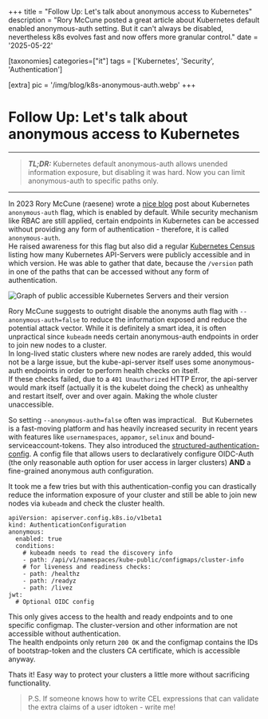 +++
title = "Follow Up: Let's talk about anonymous access to Kubernetes"
description = "Rory McCune posted a great article about Kubernetes default enabled anonymous-auth setting. But it can't always be disabled, nevertheless k8s evolves fast and now offers more granular control."
date = '2025-05-22'

[taxonomies]
categories=["it"]
tags = ['Kubernetes', 'Security', 'Authentication']

[extra]
pic = '/img/blog/k8s-anonymous-auth.webp'
+++

# Follow Up: Let's talk about anonymous access to Kubernetes

---
> **_TL;DR:_** Kubernetes default anonymous-auth allows unended information exposure, but disabling it was hard. Now you can limit anonymous-auth to specific paths only.
---
In 2023 Rory McCune (raesene) wrote a [nice blog](https://raesene.github.io/blog/2023/03/18/lets-talk-about-anonymous-access-to-Kubernetes/) post about Kubernetes `anonymous-auth` flag, which is enabled by default. While security mechanism like RBAC are still applied, certain endpoints in Kubernetes can be accessed without providing any form of authentication - therefore, it is called `anonymous-auth`.  
He raised awareness for this flag but also did a regular [Kubernetes Census](https://raesene.github.io/blog/2024/02/17/a-final-kubernetes-censys/) listing how many Kubernetes API-Servers were publicly accessible and in which version. He was able to gather that date, because the `/version` path in one of the paths that can be accessed without any form of authentication.

![Graph of public accessible Kubernetes Servers and their version](https://raesene.github.io/assets/media/kubernetes-versions-2024.png)

Rory McCune suggests to outright disable the anonyms auth flag with `--anonymous-auth=false` to reduce the information exposed and reduce the potential attack vector. While it is definitely a smart idea, it is often unpractical since `kubeadm` needs certain anonymous-auth endpoints in order to join new nodes to a cluster.  
In long-lived static clusters where new nodes are rarely added, this would not be a large issue, but the kube-api-server itself uses some anonymous-auth endpoints in order to perform health checks on itself.  
If these checks failed, due to a `401 Unauthorized` HTTP Error, the api-server would mark itself (actually it is the kubelet doing the check) as unhealthy and restart itself, over and over again. Making the whole cluster unaccessible.

So setting `--anonymous-auth=false` often was impractical.  
But Kubernetes is a fast-moving platform and has heavily increased security in recent years with features like `usernamespaces`, `appamor`, `selinux` and bound-serviceaccount-tokens. They also introduced the [structured-authentication-config](https://kubernetes.io/blog/2024/04/25/structured-authentication-moves-to-beta/). A config file that allows users to declaratively configure OIDC-Auth (the only reasonable auth option for user access in larger clusters) **AND** a fine-grained anonymous auth configuration.

It took me a few tries but with this authentication-config you can drastically reduce the information exposure of your cluster and still be able to join new nodes via `kubeadm` and check the cluster health.

```yaml,linenos
apiVersion: apiserver.config.k8s.io/v1beta1
kind: AuthenticationConfiguration
anonymous:
  enabled: true
  conditions:
    # kubeadm needs to read the discovery info
    - path: /api/v1/namespaces/kube-public/configmaps/cluster-info
    # for liveness and readiness checks:
    - path: /healthz
    - path: /readyz
    - path: /livez
jwt:
  # Optional OIDC config
```

This only gives access to the health and ready endpoints and to one specific configmap. The cluster-version and other information are not accessible without authentication.  
The health endpoints only return `200 OK` and the configmap contains the IDs of bootstrap-token and the clusters CA certificate, which is accessible anyway.

Thats it! Easy way to protect your clusters a little more without sacrificing functionality.

> P.S. If someone knows how to write CEL expressions that can validate the extra claims of a user idtoken - write me!
